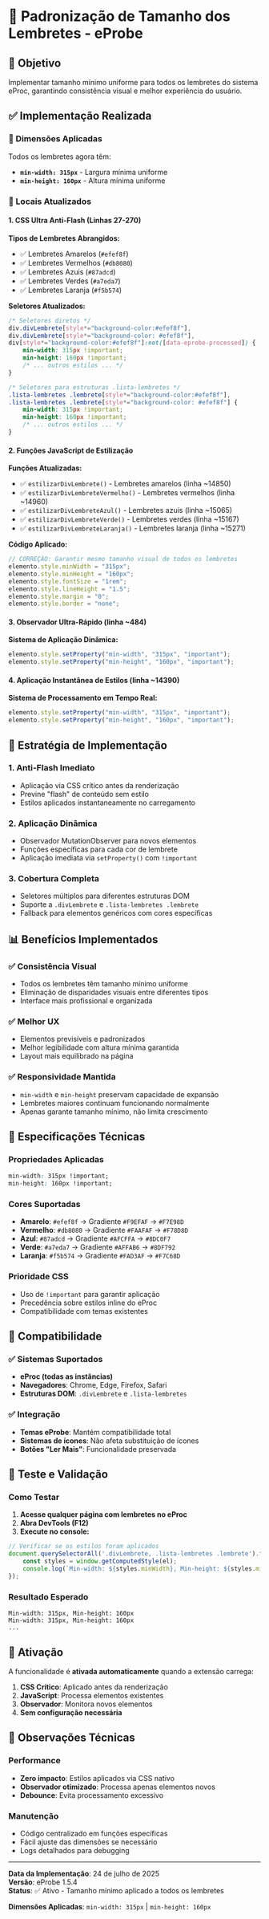 # 📏 Padronização de Tamanho dos Lembretes - eProbe

## 🎯 Objetivo

Implementar tamanho mínimo uniforme para todos os lembretes do sistema eProc, garantindo consistência visual e melhor experiência do usuário.

## ✅ Implementação Realizada

### 📐 Dimensões Aplicadas

Todos os lembretes agora têm:
- **`min-width: 315px`** - Largura mínima uniforme
- **`min-height: 160px`** - Altura mínima uniforme

### 🎨 Locais Atualizados

#### 1. CSS Ultra Anti-Flash (Linhas 27-270)

**Tipos de Lembretes Abrangidos:**
- ✅ Lembretes Amarelos (`#efef8f`)
- ✅ Lembretes Vermelhos (`#db8080`) 
- ✅ Lembretes Azuis (`#87adcd`)
- ✅ Lembretes Verdes (`#a7eda7`)
- ✅ Lembretes Laranja (`#f5b574`)

**Seletores Atualizados:**
```css
/* Seletores diretos */
div.divLembrete[style*="background-color:#efef8f"],
div.divLembrete[style*="background-color: #efef8f"],
div[style*="background-color:#efef8f"]:not([data-eprobe-processed]) {
    min-width: 315px !important;
    min-height: 160px !important;
    /* ... outros estilos ... */
}

/* Seletores para estruturas .lista-lembretes */
.lista-lembretes .lembrete[style*="background-color:#efef8f"],
.lista-lembretes .lembrete[style*="background-color: #efef8f"] {
    min-width: 315px !important;
    min-height: 160px !important;
    /* ... outros estilos ... */
}
```

#### 2. Funções JavaScript de Estilização

**Funções Atualizadas:**
- ✅ `estilizarDivLembrete()` - Lembretes amarelos (linha ~14850)
- ✅ `estilizarDivLembreteVermelho()` - Lembretes vermelhos (linha ~14960)
- ✅ `estilizarDivLembreteAzul()` - Lembretes azuis (linha ~15065)
- ✅ `estilizarDivLembreteVerde()` - Lembretes verdes (linha ~15167)
- ✅ `estilizarDivLembreteLaranja()` - Lembretes laranja (linha ~15271)

**Código Aplicado:**
```javascript
// CORREÇÃO: Garantir mesmo tamanho visual de todos os lembretes
elemento.style.minWidth = "315px";
elemento.style.minHeight = "160px";
elemento.style.fontSize = "1rem";
elemento.style.lineHeight = "1.5";
elemento.style.margin = "0";
elemento.style.border = "none";
```

#### 3. Observador Ultra-Rápido (linha ~484)

**Sistema de Aplicação Dinâmica:**
```javascript
elemento.style.setProperty("min-width", "315px", "important");
elemento.style.setProperty("min-height", "160px", "important");
```

#### 4. Aplicação Instantânea de Estilos (linha ~14390)

**Sistema de Processamento em Tempo Real:**
```javascript
elemento.style.setProperty("min-width", "315px", "important");
elemento.style.setProperty("min-height", "160px", "important");
```

## 🔧 Estratégia de Implementação

### 1. **Anti-Flash Imediato**
- Aplicação via CSS crítico antes da renderização
- Previne "flash" de conteúdo sem estilo
- Estilos aplicados instantaneamente no carregamento

### 2. **Aplicação Dinâmica**
- Observador MutationObserver para novos elementos
- Funções específicas para cada cor de lembrete
- Aplicação imediata via `setProperty()` com `!important`

### 3. **Cobertura Completa**
- Seletores múltiplos para diferentes estruturas DOM
- Suporte a `.divLembrete` e `.lista-lembretes .lembrete`
- Fallback para elementos genéricos com cores específicas

## 📊 Benefícios Implementados

### ✅ Consistência Visual
- Todos os lembretes têm tamanho mínimo uniforme
- Eliminação de disparidades visuais entre diferentes tipos
- Interface mais profissional e organizada

### ✅ Melhor UX
- Elementos previsíveis e padronizados
- Melhor legibilidade com altura mínima garantida
- Layout mais equilibrado na página

### ✅ Responsividade Mantida
- `min-width` e `min-height` preservam capacidade de expansão
- Lembretes maiores continuam funcionando normalmente
- Apenas garante tamanho mínimo, não limita crescimento

## 🎨 Especificações Técnicas

### Propriedades Aplicadas
```css
min-width: 315px !important;
min-height: 160px !important;
```

### Cores Suportadas
- **Amarelo**: `#efef8f` → Gradiente `#F9EFAF` → `#F7E98D`
- **Vermelho**: `#db8080` → Gradiente `#FAAFAF` → `#F78D8D`
- **Azul**: `#87adcd` → Gradiente `#AFCFFA` → `#8DC0F7`
- **Verde**: `#a7eda7` → Gradiente `#AFFAB6` → `#8DF792`
- **Laranja**: `#f5b574` → Gradiente `#FAD3AF` → `#F7C68D`

### Prioridade CSS
- Uso de `!important` para garantir aplicação
- Precedência sobre estilos inline do eProc
- Compatibilidade com temas existentes

## 🔄 Compatibilidade

### ✅ Sistemas Suportados
- **eProc (todas as instâncias)**
- **Navegadores**: Chrome, Edge, Firefox, Safari
- **Estruturas DOM**: `.divLembrete` e `.lista-lembretes`

### ✅ Integração
- **Temas eProbe**: Mantém compatibilidade total
- **Sistemas de ícones**: Não afeta substituição de ícones
- **Botões "Ler Mais"**: Funcionalidade preservada

## 🧪 Teste e Validação

### Como Testar
1. **Acesse qualquer página com lembretes no eProc**
2. **Abra DevTools (F12)**
3. **Execute no console:**
```javascript
// Verificar se os estilos foram aplicados
document.querySelectorAll('.divLembrete, .lista-lembretes .lembrete').forEach(el => {
    const styles = window.getComputedStyle(el);
    console.log(`Min-width: ${styles.minWidth}, Min-height: ${styles.minHeight}`);
});
```

### Resultado Esperado
```
Min-width: 315px, Min-height: 160px
Min-width: 315px, Min-height: 160px
...
```

## 🚀 Ativação

A funcionalidade é **ativada automaticamente** quando a extensão carrega:

1. **CSS Crítico**: Aplicado antes da renderização
2. **JavaScript**: Processa elementos existentes
3. **Observador**: Monitora novos elementos
4. **Sem configuração necessária**

## 📝 Observações Técnicas

### Performance
- **Zero impacto**: Estilos aplicados via CSS nativo
- **Observador otimizado**: Processa apenas elementos novos
- **Debounce**: Evita processamento excessivo

### Manutenção
- Código centralizado em funções específicas
- Fácil ajuste das dimensões se necessário
- Logs detalhados para debugging

---

**Data da Implementação**: 24 de julho de 2025  
**Versão**: eProbe 1.5.4  
**Status**: ✅ Ativo - Tamanho mínimo aplicado a todos os lembretes

**Dimensões Aplicadas**: `min-width: 315px` | `min-height: 160px`

